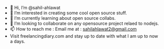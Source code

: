 - 👋 Hi, I’m @sahil-ahlawat
- 👀 I’m interested in creating some cool open source stuff.
- 🌱 I’m currently learning about open source collabs.
- 💞️ I’m looking to collaborate on any opensource project relaed to nodejs.
- 📫 How to reach me : Email me at : sahilahlawat2@gmail.com
- Visit freelancingdiary.com and stay up to date with what I am up to now a days.

<!---
sahil-ahlawat/sahil-ahlawat is a ✨ special ✨ repository because its `README.md` (this file) appears on your GitHub profile.
You can click the Preview link to take a look at your changes.
--->
